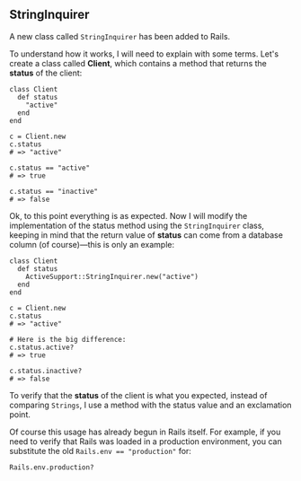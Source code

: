 ## StringInquirer

A new class called `StringInquirer` has been added to Rails.

To understand how it works, I will need to explain with some terms. Let's create a class called **Client**, which contains a method that returns the **status** of the client:

	class Client
	  def status
	    "active"
	  end
	end

	c = Client.new
	c.status
	# => "active"

	c.status == "active"
	# => true

	c.status == "inactive"
	# => false

Ok, to this point everything is as expected. Now I will modify the implementation of the status method using the `StringInquirer` class, keeping in mind that the return value of **status** can come from a database column (of course)&mdash;this is only an example:

	class Client
	  def status
	    ActiveSupport::StringInquirer.new("active")
	  end
	end

	c = Client.new
	c.status
	# => "active"

	# Here is the big difference:
	c.status.active?
	# => true

	c.status.inactive?
	# => false

To verify that the **status** of the client is what you expected, instead of comparing `Strings`, I use a method with the status value and an exclamation point.

Of course this usage has already begun in Rails itself. For example, if you need to verify that Rails was loaded in a production environment, you can substitute the old `Rails.env == "production"` for:

	Rails.env.production?